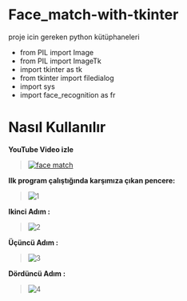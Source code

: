 
# Face_match-with-tkinter
proje icin gereken python kütüphaneleri

* from PIL import Image 
* from PIL import ImageTk
* import tkinter as tk
* from tkinter import filedialog
* import sys
* import face_recognition as fr

# Nasıl Kullanılır
**YouTube Video izle**
>[![face match](http://img.youtube.com/vi/WvtQCDfPVyU/0.jpg)](http://www.youtube.com/watch?v=WvtQCDfPVyU "Video Title")

**Ilk program çalıştığında karşımıza çıkan pencere:**


>![1](https://user-images.githubusercontent.com/68020295/90290985-8c0f8500-de87-11ea-81b4-6b0b4f000130.PNG)


**Ikinci Adım :**

>![2](https://user-images.githubusercontent.com/68020295/90291308-4dc69580-de88-11ea-82c7-89342ad93e80.PNG)

**Üçüncü Adım :**

>![3](https://user-images.githubusercontent.com/68020295/90291319-51f2b300-de88-11ea-80c6-8486b4a55f90.PNG)

**Dördüncü Adım :**

>![4](https://user-images.githubusercontent.com/68020295/90291322-54eda380-de88-11ea-8040-dbdecc70b8d1.PNG)
